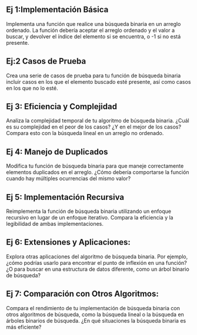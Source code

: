 ## Ej 1:Implementación Básica
Implementa una función que realice una búsqueda binaria en un arreglo ordenado. 
La función debería aceptar el arreglo ordenado y el valor a buscar, y devolver el índice del elemento si se encuentra, o -1 si no está presente.

## Ej:2 Casos de Prueba
 Crea una serie de casos de prueba para tu función de búsqueda binaria
 incluir casos en los que el elemento buscado esté presente, así como casos en los que no lo esté.

## Ej 3: Eficiencia y Complejidad
Analiza la complejidad temporal de tu algoritmo de búsqueda binaria. ¿Cuál es su complejidad en el peor de los casos? ¿Y en el mejor de los casos? Compara esto con la búsqueda lineal en un arreglo no ordenado.

## Ej 4: Manejo de Duplicados
Modifica tu función de búsqueda binaria para que maneje correctamente elementos duplicados en el arreglo. ¿Cómo debería comportarse la función cuando hay múltiples ocurrencias del mismo valor?

## Ej 5: Implementación Recursiva

Reimplementa la función de búsqueda binaria utilizando un enfoque recursivo en lugar de un enfoque iterativo. Compara la eficiencia y la legibilidad de ambas implementaciones.

## Ej 6: Extensiones y Aplicaciones:

Explora otras aplicaciones del algoritmo de búsqueda binaria. Por ejemplo, ¿cómo podrías usarlo para encontrar el punto de inflexión en una función? ¿O para buscar en una estructura de datos diferente, como un árbol binario de búsqueda?

## Ej 7: Comparación con Otros Algoritmos:

Compara el rendimiento de tu implementación de búsqueda binaria con otros algoritmos de búsqueda, como la búsqueda lineal o la búsqueda en árboles binarios de búsqueda. ¿En qué situaciones la búsqueda binaria es más eficiente?
